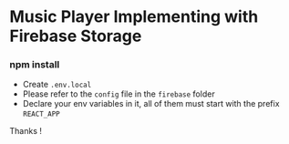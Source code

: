 # Music Player Implementing with Firebase Storage

### npm install

- Create `.env.local`
- Please refer to the `config` file in the `firebase` folder
- Declare your env variables in it, all of them must start with the prefix `REACT_APP`

Thanks !
